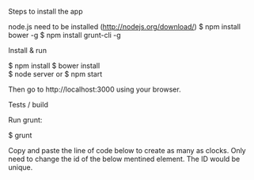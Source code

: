 Steps to install the app

node.js need to be installed (http://nodejs.org/download/)
$ npm install bower -g
$ npm install grunt-cli -g

Install & run

$ npm install
$ bower install  
$ node server or $ npm start  

Then go to http://localhost:3000 using your browser.

Tests / build

Run grunt:

$ grunt

Copy and paste the line of code below to create as many as clocks. Only need to change the id of the below mentined element. The ID would be unique.

<div id="clock1" class="clock-container" background-color="red" border-color="yellow" seconds-tick-enabled="true" offset="0" clock=""></div>